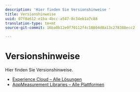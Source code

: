 ```yaml
---
description: 'Hier finden Sie Versionshinweise '
title: Versionshinweise
uuid: 07f8a612-e1ba-4bcc-a547-8c34eb1a7c88
translation-type: tm+mt
source-git-commit: 16ba0b12e0f70112f4c10804d0a13c278388ecc2

---
```



# Versionshinweise

Hier finden Sie Versionshinweise.

* [Experience Cloud – Alle Lösungen](https://marketing.adobe.com/resources/help/en_US/whatsnew/)
* [AppMeasurement Libraries – Alle Plattformen](https://marketing.adobe.com/resources/help/en_US/sc/appmeasurement/release/)

